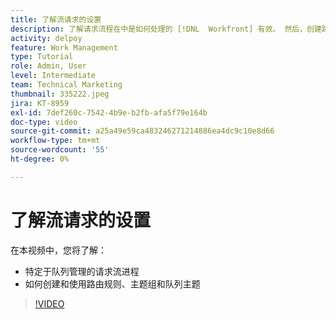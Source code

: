 ```yaml
---
title: 了解流请求的设置
description: 了解请求流程在中是如何处理的 [!DNL  Workfront] 有效。 然后，创建路由规则、主题组和队列主题。
activity: delpoy
feature: Work Management
type: Tutorial
role: Admin, User
level: Intermediate
team: Technical Marketing
thumbnail: 335222.jpeg
jira: KT-8959
exl-id: 7def260c-7542-4b9e-b2fb-afa5f79e164b
doc-type: video
source-git-commit: a25a49e59ca483246271214886ea4dc9c10e8d66
workflow-type: tm+mt
source-wordcount: '55'
ht-degree: 0%

---
```


# 了解流请求的设置

在本视频中，您将了解：

* 特定于队列管理的请求流进程
* 如何创建和使用路由规则、主题组和队列主题

>[!VIDEO](https://video.tv.adobe.com/v/335222/?quality=12&learn=on)

